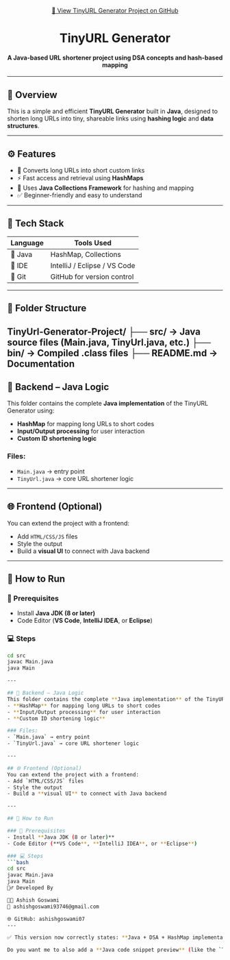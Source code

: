 <p align="center">
  <a href="https://github.com/ashishgoswami07/TinyUrl-Generator-Project">
    🔗 View TinyURL Generator Project on GitHub
  </a>
</p>

<h1 align="center"> TinyURL Generator</h1>
<h4 align="center">A Java-based URL shortener project using DSA concepts and hash-based mapping</h4>

---

## 🧠 Overview
This is a simple and efficient **TinyURL Generator** built in **Java**, designed to shorten long URLs into tiny, shareable links using **hashing logic** and **data structures**.

---

## ⚙️ Features
- 🔗 Converts long URLs into short custom links  
- ⚡ Fast access and retrieval using **HashMaps**  
- 🧠 Uses **Java Collections Framework** for hashing and mapping  
- ✅ Beginner-friendly and easy to understand  

---

## 🧪 Tech Stack

| Language | Tools Used            |
|----------|-----------------------|
| 🧾 Java  | HashMap, Collections  |
| 🧰 IDE   | IntelliJ / Eclipse / VS Code |
| 🔧 Git   | GitHub for version control |

---

## 📂 Folder Structure
TinyUrl-Generator-Project/
├── src/ → Java source files (Main.java, TinyUrl.java, etc.)
├── bin/ → Compiled .class files
├── README.md → Documentation
---

## 🧰 Backend – Java Logic
This folder contains the complete **Java implementation** of the TinyURL Generator using:
- **HashMap** for mapping long URLs to short codes  
- **Input/Output processing** for user interaction  
- **Custom ID shortening logic**  

### Files:
- `Main.java` → entry point  
- `TinyUrl.java` → core URL shortener logic  

---

## 🌐 Frontend (Optional)
You can extend the project with a frontend:
- Add `HTML/CSS/JS` files  
- Style the output  
- Build a **visual UI** to connect with Java backend  

---

## 🚀 How to Run

### 🔧 Prerequisites
- Install **Java JDK (8 or later)**  
- Code Editor (**VS Code**, **IntelliJ IDEA**, or **Eclipse**)  

### 💻 Steps
```bash
cd src
javac Main.java
java Main

---

## 🧰 Backend – Java Logic
This folder contains the complete **Java implementation** of the TinyURL Generator using:
- **HashMap** for mapping long URLs to short codes  
- **Input/Output processing** for user interaction  
- **Custom ID shortening logic**  

### Files:
- `Main.java` → entry point  
- `TinyUrl.java` → core URL shortener logic  

---

## 🌐 Frontend (Optional)
You can extend the project with a frontend:
- Add `HTML/CSS/JS` files  
- Style the output  
- Build a **visual UI** to connect with Java backend  

---

## 🚀 How to Run

### 🔧 Prerequisites
- Install **Java JDK (8 or later)**  
- Code Editor (**VS Code**, **IntelliJ IDEA**, or **Eclipse**)  

### 💻 Steps
```bash
cd src
javac Main.java
java Main
🙋‍♂️ Developed By

👨‍💻 Ashish Goswami
📧 ashishgoswami93746@gmail.com

🌐 GitHub: ashishgoswami07
---

✅ This version now correctly states: **Java + DSA + HashMap implementation**.  

Do you want me to also add a **Java code snippet preview** (like the `TinyUrl` class with HashMap logic) inside README so recruiters can quickly see how it works?
